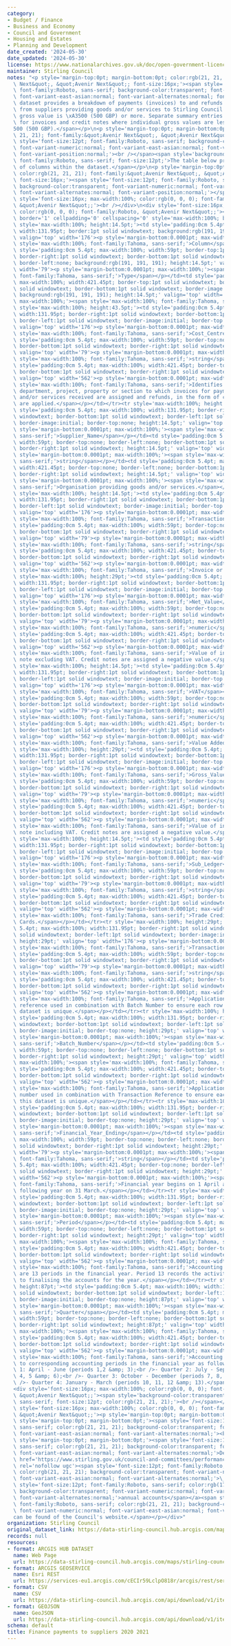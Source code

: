 ```yaml
---
category:
- Budget / Finance
- Business and Economy
- Council and Government
- Housing and Estates
- Planning and Development
date_created: '2024-05-30'
date_updated: '2024-05-30'
license: https://www.nationalarchives.gov.uk/doc/open-government-licence/version/3/
maintainer: Stirling Council
notes: "<p style='margin-top:0pt; margin-bottom:0pt; color:rgb(21, 21, 21); font-family:&quot;Avenir\
  \ Next&quot;, &quot;Avenir Next&quot;; font-size:16px;'><span style='font-size:12pt;\
  \ font-family:Roboto, sans-serif; background-color:transparent; font-variant-numeric:normal;\
  \ font-variant-east-asian:normal; font-variant-alternates:normal; font-variant-position:normal;'>This\
  \ dataset provides a breakdown of payments (invoices) to and refunds (credit notes)\
  \ from suppliers providing goods and/or services to Stirling Council where the individual\
  \ gross value is \xA3500 (500 GBP) or more. Separate summary entries are included\
  \ for invoices and credit notes where individual gross values are less than \xA3\
  500 (500 GBP).</span></p>\n<p style='margin-top:0pt; margin-bottom:0pt; color:rgb(21,\
  \ 21, 21); font-family:&quot;Avenir Next&quot;, &quot;Avenir Next&quot;; font-size:16px;'><span\
  \ style='font-size:12pt; font-family:Roboto, sans-serif; background-color:transparent;\
  \ font-variant-numeric:normal; font-variant-east-asian:normal; font-variant-alternates:normal;\
  \ font-variant-position:normal;'><br /></span><span style='background-color:transparent;\
  \ font-family:Roboto, sans-serif; font-size:12pt;'>The table below provides a description\
  \ of columns within the dataset.</span></p>\n<p style='margin-top:0pt; margin-bottom:0pt;\
  \ color:rgb(21, 21, 21); font-family:&quot;Avenir Next&quot;, &quot;Avenir Next&quot;;\
  \ font-size:16px;'><span style='font-size:12pt; font-family:Roboto, sans-serif;\
  \ background-color:transparent; font-variant-numeric:normal; font-variant-east-asian:normal;\
  \ font-variant-alternates:normal; font-variant-position:normal;'></span></p>\n<div\
  \ style='font-size:16px; max-width:100%; color:rgb(0, 0, 0); font-family:Roboto,\
  \ &quot;Avenir Next&quot;;'><br /></div>\n<div style='font-size:16px; max-width:100%;\
  \ color:rgb(0, 0, 0); font-family:Roboto, &quot;Avenir Next&quot;;'><div style='max-width:100%;'><table\
  \ border='1' cellpadding='0' cellspacing='0' style='max-width:100%; border:none;'><tbody><tr\
  \ style='max-width:100%; height:14.5pt;'><td style='padding:0cm 5.4pt; max-width:100%;\
  \ width:131.95pt; border:1pt solid windowtext; background:rgb(191, 191, 191); height:14.5pt;'\
  \ valign='top' width='176'><p style='margin-bottom:0.0001pt; max-width:100%;'><span\
  \ style='max-width:100%; font-family:Tahoma, sans-serif;'>Column</span></p></td><td\
  \ style='padding:0cm 5.4pt; max-width:100%; width:59pt; border-top:1pt solid windowtext;\
  \ border-right:1pt solid windowtext; border-bottom:1pt solid windowtext; border-image:initial;\
  \ border-left:none; background:rgb(191, 191, 191); height:14.5pt;' valign='top'\
  \ width='79'><p style='margin-bottom:0.0001pt; max-width:100%;'><span style='max-width:100%;\
  \ font-family:Tahoma, sans-serif;'>Type</span></p></td><td style='padding:0cm 5.4pt;\
  \ max-width:100%; width:421.45pt; border-top:1pt solid windowtext; border-right:1pt\
  \ solid windowtext; border-bottom:1pt solid windowtext; border-image:initial; border-left:none;\
  \ background:rgb(191, 191, 191); height:14.5pt;' valign='top' width='562'><p style='margin-bottom:0.0001pt;\
  \ max-width:100%;'><span style='max-width:100%; font-family:Tahoma, sans-serif;'>Description</span></p></td></tr><tr\
  \ style='max-width:100%; height:43.5pt;'><td style='padding:0cm 5.4pt; max-width:100%;\
  \ width:131.95pt; border-right:1pt solid windowtext; border-bottom:1pt solid windowtext;\
  \ border-left:1pt solid windowtext; border-image:initial; border-top:none; height:43.5pt;'\
  \ valign='top' width='176'><p style='margin-bottom:0.0001pt; max-width:100%;'><span\
  \ style='max-width:100%; font-family:Tahoma, sans-serif;'>Cost_Centre_Name</span></p></td><td\
  \ style='padding:0cm 5.4pt; max-width:100%; width:59pt; border-top:none; border-left:none;\
  \ border-bottom:1pt solid windowtext; border-right:1pt solid windowtext; height:43.5pt;'\
  \ valign='top' width='79'><p style='margin-bottom:0.0001pt; max-width:100%;'><span\
  \ style='max-width:100%; font-family:Tahoma, sans-serif;'>string</span></p></td><td\
  \ style='padding:0cm 5.4pt; max-width:100%; width:421.45pt; border-top:none; border-left:none;\
  \ border-bottom:1pt solid windowtext; border-right:1pt solid windowtext; height:43.5pt;'\
  \ valign='top' width='562'><p style='margin-bottom:0.0001pt; max-width:100%;'><span\
  \ style='max-width:100%; font-family:Tahoma, sans-serif;'>Identifies the activity,\
  \ department, project, property or section to which invoices for payment of goods\
  \ and/or services received are assigned and refunds, in the form of credit notes,\
  \ are applied.</span></p></td></tr><tr style='max-width:100%; height:14.5pt;'><td\
  \ style='padding:0cm 5.4pt; max-width:100%; width:131.95pt; border-right:1pt solid\
  \ windowtext; border-bottom:1pt solid windowtext; border-left:1pt solid windowtext;\
  \ border-image:initial; border-top:none; height:14.5pt;' valign='top' width='176'><p\
  \ style='margin-bottom:0.0001pt; max-width:100%;'><span style='max-width:100%; font-family:Tahoma,\
  \ sans-serif;'>Supplier_Name</span></p></td><td style='padding:0cm 5.4pt; max-width:100%;\
  \ width:59pt; border-top:none; border-left:none; border-bottom:1pt solid windowtext;\
  \ border-right:1pt solid windowtext; height:14.5pt;' valign='top' width='79'><p\
  \ style='margin-bottom:0.0001pt; max-width:100%;'><span style='max-width:100%; font-family:Tahoma,\
  \ sans-serif;'>string</span></p></td><td style='padding:0cm 5.4pt; max-width:100%;\
  \ width:421.45pt; border-top:none; border-left:none; border-bottom:1pt solid windowtext;\
  \ border-right:1pt solid windowtext; height:14.5pt;' valign='top' width='562'><p\
  \ style='margin-bottom:0.0001pt; max-width:100%;'><span style='max-width:100%; font-family:Tahoma,\
  \ sans-serif;'>Organisation providing goods and/or services.</span></p></td></tr><tr\
  \ style='max-width:100%; height:14.5pt;'><td style='padding:0cm 5.4pt; max-width:100%;\
  \ width:131.95pt; border-right:1pt solid windowtext; border-bottom:1pt solid windowtext;\
  \ border-left:1pt solid windowtext; border-image:initial; border-top:none; height:14.5pt;'\
  \ valign='top' width='176'><p style='margin-bottom:0.0001pt; max-width:100%;'><span\
  \ style='max-width:100%; font-family:Tahoma, sans-serif;'>Transaction_Type</span></p></td><td\
  \ style='padding:0cm 5.4pt; max-width:100%; width:59pt; border-top:none; border-left:none;\
  \ border-bottom:1pt solid windowtext; border-right:1pt solid windowtext; height:14.5pt;'\
  \ valign='top' width='79'><p style='margin-bottom:0.0001pt; max-width:100%;'><span\
  \ style='max-width:100%; font-family:Tahoma, sans-serif;'>string</span></p></td><td\
  \ style='padding:0cm 5.4pt; max-width:100%; width:421.45pt; border-top:none; border-left:none;\
  \ border-bottom:1pt solid windowtext; border-right:1pt solid windowtext; height:14.5pt;'\
  \ valign='top' width='562'><p style='margin-bottom:0.0001pt; max-width:100%;'><span\
  \ style='max-width:100%; font-family:Tahoma, sans-serif;'>Invoice or Credit Note.</span></p></td></tr><tr\
  \ style='max-width:100%; height:29pt;'><td style='padding:0cm 5.4pt; max-width:100%;\
  \ width:131.95pt; border-right:1pt solid windowtext; border-bottom:1pt solid windowtext;\
  \ border-left:1pt solid windowtext; border-image:initial; border-top:none; height:29pt;'\
  \ valign='top' width='176'><p style='margin-bottom:0.0001pt; max-width:100%;'><span\
  \ style='max-width:100%; font-family:Tahoma, sans-serif;'>Net_Value</span></p></td><td\
  \ style='padding:0cm 5.4pt; max-width:100%; width:59pt; border-top:none; border-left:none;\
  \ border-bottom:1pt solid windowtext; border-right:1pt solid windowtext; height:29pt;'\
  \ valign='top' width='79'><p style='margin-bottom:0.0001pt; max-width:100%;'><span\
  \ style='max-width:100%; font-family:Tahoma, sans-serif;'>numeric</span></p></td><td\
  \ style='padding:0cm 5.4pt; max-width:100%; width:421.45pt; border-top:none; border-left:none;\
  \ border-bottom:1pt solid windowtext; border-right:1pt solid windowtext; height:29pt;'\
  \ valign='top' width='562'><p style='margin-bottom:0.0001pt; max-width:100%;'><span\
  \ style='max-width:100%; font-family:Tahoma, sans-serif;'>Value of invoice or credit\
  \ note excluding VAT. Credit notes are assigned a negative value.</span></p></td></tr><tr\
  \ style='max-width:100%; height:14.5pt;'><td style='padding:0cm 5.4pt; max-width:100%;\
  \ width:131.95pt; border-right:1pt solid windowtext; border-bottom:1pt solid windowtext;\
  \ border-left:1pt solid windowtext; border-image:initial; border-top:none; height:14.5pt;'\
  \ valign='top' width='176'><p style='margin-bottom:0.0001pt; max-width:100%;'><span\
  \ style='max-width:100%; font-family:Tahoma, sans-serif;'>VAT</span></p></td><td\
  \ style='padding:0cm 5.4pt; max-width:100%; width:59pt; border-top:none; border-left:none;\
  \ border-bottom:1pt solid windowtext; border-right:1pt solid windowtext; height:14.5pt;'\
  \ valign='top' width='79'><p style='margin-bottom:0.0001pt; max-width:100%;'><span\
  \ style='max-width:100%; font-family:Tahoma, sans-serif;'>numeric</span></p></td><td\
  \ style='padding:0cm 5.4pt; max-width:100%; width:421.45pt; border-top:none; border-left:none;\
  \ border-bottom:1pt solid windowtext; border-right:1pt solid windowtext; height:14.5pt;'\
  \ valign='top' width='562'><p style='margin-bottom:0.0001pt; max-width:100%;'><span\
  \ style='max-width:100%; font-family:Tahoma, sans-serif;'>Value Added Tax.</span></p></td></tr><tr\
  \ style='max-width:100%; height:29pt;'><td style='padding:0cm 5.4pt; max-width:100%;\
  \ width:131.95pt; border-right:1pt solid windowtext; border-bottom:1pt solid windowtext;\
  \ border-left:1pt solid windowtext; border-image:initial; border-top:none; height:29pt;'\
  \ valign='top' width='176'><p style='margin-bottom:0.0001pt; max-width:100%;'><span\
  \ style='max-width:100%; font-family:Tahoma, sans-serif;'>Gross_Value</span></p></td><td\
  \ style='padding:0cm 5.4pt; max-width:100%; width:59pt; border-top:none; border-left:none;\
  \ border-bottom:1pt solid windowtext; border-right:1pt solid windowtext; height:29pt;'\
  \ valign='top' width='79'><p style='margin-bottom:0.0001pt; max-width:100%;'><span\
  \ style='max-width:100%; font-family:Tahoma, sans-serif;'>numeric</span></p></td><td\
  \ style='padding:0cm 5.4pt; max-width:100%; width:421.45pt; border-top:none; border-left:none;\
  \ border-bottom:1pt solid windowtext; border-right:1pt solid windowtext; height:29pt;'\
  \ valign='top' width='562'><p style='margin-bottom:0.0001pt; max-width:100%;'><span\
  \ style='max-width:100%; font-family:Tahoma, sans-serif;'>Value of invoice or credit\
  \ note including VAT. Credit notes are assigned a negative value.</span></p></td></tr><tr\
  \ style='max-width:100%; height:14.5pt;'><td style='padding:0cm 5.4pt; max-width:100%;\
  \ width:131.95pt; border-right:1pt solid windowtext; border-bottom:1pt solid windowtext;\
  \ border-left:1pt solid windowtext; border-image:initial; border-top:none; height:14.5pt;'\
  \ valign='top' width='176'><p style='margin-bottom:0.0001pt; max-width:100%;'><span\
  \ style='max-width:100%; font-family:Tahoma, sans-serif;'>Sub_Ledger</span></p></td><td\
  \ style='padding:0cm 5.4pt; max-width:100%; width:59pt; border-top:none; border-left:none;\
  \ border-bottom:1pt solid windowtext; border-right:1pt solid windowtext; height:14.5pt;'\
  \ valign='top' width='79'><p style='margin-bottom:0.0001pt; max-width:100%;'><span\
  \ style='max-width:100%; font-family:Tahoma, sans-serif;'>string</span></p></td><td\
  \ style='padding:0cm 5.4pt; max-width:100%; width:421.45pt; border-top:none; border-left:none;\
  \ border-bottom:1pt solid windowtext; border-right:1pt solid windowtext; height:14.5pt;'\
  \ valign='top' width='562'><p style='margin-bottom:0.0001pt; max-width:100%;'><span\
  \ style='max-width:100%; font-family:Tahoma, sans-serif;'>Trade Creditors or Purchase\
  \ Cards.</span></p></td></tr><tr style='max-width:100%; height:29pt;'><td style='padding:0cm\
  \ 5.4pt; max-width:100%; width:131.95pt; border-right:1pt solid windowtext; border-bottom:1pt\
  \ solid windowtext; border-left:1pt solid windowtext; border-image:initial; border-top:none;\
  \ height:29pt;' valign='top' width='176'><p style='margin-bottom:0.0001pt; max-width:100%;'><span\
  \ style='max-width:100%; font-family:Tahoma, sans-serif;'>Transaction_Reference</span></p></td><td\
  \ style='padding:0cm 5.4pt; max-width:100%; width:59pt; border-top:none; border-left:none;\
  \ border-bottom:1pt solid windowtext; border-right:1pt solid windowtext; height:29pt;'\
  \ valign='top' width='79'><p style='margin-bottom:0.0001pt; max-width:100%;'><span\
  \ style='max-width:100%; font-family:Tahoma, sans-serif;'>string</span></p></td><td\
  \ style='padding:0cm 5.4pt; max-width:100%; width:421.45pt; border-top:none; border-left:none;\
  \ border-bottom:1pt solid windowtext; border-right:1pt solid windowtext; height:29pt;'\
  \ valign='top' width='562'><p style='margin-bottom:0.0001pt; max-width:100%;'><span\
  \ style='max-width:100%; font-family:Tahoma, sans-serif;'>Application generated\
  \ reference used in combination with Batch Number to ensure each row within this\
  \ dataset is unique.</span></p></td></tr><tr style='max-width:100%; height:29pt;'><td\
  \ style='padding:0cm 5.4pt; max-width:100%; width:131.95pt; border-right:1pt solid\
  \ windowtext; border-bottom:1pt solid windowtext; border-left:1pt solid windowtext;\
  \ border-image:initial; border-top:none; height:29pt;' valign='top' width='176'><p\
  \ style='margin-bottom:0.0001pt; max-width:100%;'><span style='max-width:100%; font-family:Tahoma,\
  \ sans-serif;'>Batch_Number</span></p></td><td style='padding:0cm 5.4pt; max-width:100%;\
  \ width:59pt; border-top:none; border-left:none; border-bottom:1pt solid windowtext;\
  \ border-right:1pt solid windowtext; height:29pt;' valign='top' width='79'><p style='margin-bottom:0.0001pt;\
  \ max-width:100%;'><span style='max-width:100%; font-family:Tahoma, sans-serif;'>string</span></p></td><td\
  \ style='padding:0cm 5.4pt; max-width:100%; width:421.45pt; border-top:none; border-left:none;\
  \ border-bottom:1pt solid windowtext; border-right:1pt solid windowtext; height:29pt;'\
  \ valign='top' width='562'><p style='margin-bottom:0.0001pt; max-width:100%;'><span\
  \ style='max-width:100%; font-family:Tahoma, sans-serif;'>Application generated\
  \ number used in combination with Transaction Reference to ensure each row within\
  \ this dataset is unique.</span></p></td></tr><tr style='max-width:100%; height:29pt;'><td\
  \ style='padding:0cm 5.4pt; max-width:100%; width:131.95pt; border-right:1pt solid\
  \ windowtext; border-bottom:1pt solid windowtext; border-left:1pt solid windowtext;\
  \ border-image:initial; border-top:none; height:29pt;' valign='top' width='176'><p\
  \ style='margin-bottom:0.0001pt; max-width:100%;'><span style='max-width:100%; font-family:Tahoma,\
  \ sans-serif;'>Financial_Year_Ending</span></p></td><td style='padding:0cm 5.4pt;\
  \ max-width:100%; width:59pt; border-top:none; border-left:none; border-bottom:1pt\
  \ solid windowtext; border-right:1pt solid windowtext; height:29pt;' valign='top'\
  \ width='79'><p style='margin-bottom:0.0001pt; max-width:100%;'><span style='max-width:100%;\
  \ font-family:Tahoma, sans-serif;'>string</span></p></td><td style='padding:0cm\
  \ 5.4pt; max-width:100%; width:421.45pt; border-top:none; border-left:none; border-bottom:1pt\
  \ solid windowtext; border-right:1pt solid windowtext; height:29pt;' valign='top'\
  \ width='562'><p style='margin-bottom:0.0001pt; max-width:100%;'><span style='max-width:100%;\
  \ font-family:Tahoma, sans-serif;'>Financial year begins on 1 April and ends the\
  \ following year on 31 March.</span></p></td></tr><tr style='max-width:100%; height:29pt;'><td\
  \ style='padding:0cm 5.4pt; max-width:100%; width:131.95pt; border-right:1pt solid\
  \ windowtext; border-bottom:1pt solid windowtext; border-left:1pt solid windowtext;\
  \ border-image:initial; border-top:none; height:29pt;' valign='top' width='176'><p\
  \ style='margin-bottom:0.0001pt; max-width:100%;'><span style='max-width:100%; font-family:Tahoma,\
  \ sans-serif;'>Period</span></p></td><td style='padding:0cm 5.4pt; max-width:100%;\
  \ width:59pt; border-top:none; border-left:none; border-bottom:1pt solid windowtext;\
  \ border-right:1pt solid windowtext; height:29pt;' valign='top' width='79'><p style='margin-bottom:0.0001pt;\
  \ max-width:100%;'><span style='max-width:100%; font-family:Tahoma, sans-serif;'>numeric</span></p></td><td\
  \ style='padding:0cm 5.4pt; max-width:100%; width:421.45pt; border-top:none; border-left:none;\
  \ border-bottom:1pt solid windowtext; border-right:1pt solid windowtext; height:29pt;'\
  \ valign='top' width='562'><p style='margin-bottom:0.0001pt; max-width:100%;'><span\
  \ style='max-width:100%; font-family:Tahoma, sans-serif;'>Accounting period. There\
  \ are 13 periods in the financial year. Period 13 records the activity relating\
  \ to finalising the accounts for the year.</span></p></td></tr><tr style='max-width:100%;\
  \ height:87pt;'><td style='padding:0cm 5.4pt; max-width:100%; width:131.95pt; border-right:1pt\
  \ solid windowtext; border-bottom:1pt solid windowtext; border-left:1pt solid windowtext;\
  \ border-image:initial; border-top:none; height:87pt;' valign='top' width='176'><p\
  \ style='margin-bottom:0.0001pt; max-width:100%;'><span style='max-width:100%; font-family:Tahoma,\
  \ sans-serif;'>Quarter</span></p></td><td style='padding:0cm 5.4pt; max-width:100%;\
  \ width:59pt; border-top:none; border-left:none; border-bottom:1pt solid windowtext;\
  \ border-right:1pt solid windowtext; height:87pt;' valign='top' width='79'><p style='margin-bottom:0.0001pt;\
  \ max-width:100%;'><span style='max-width:100%; font-family:Tahoma, sans-serif;'>numeric</span></p></td><td\
  \ style='padding:0cm 5.4pt; max-width:100%; width:421.45pt; border-top:none; border-left:none;\
  \ border-bottom:1pt solid windowtext; border-right:1pt solid windowtext; height:87pt;'\
  \ valign='top' width='562'><p style='margin-bottom:0.0001pt; max-width:100%;'><span\
  \ style='max-width:100%; font-family:Tahoma, sans-serif;'>Accounting quarter. Aligned\
  \ to corresponding accounting periods in the financial year as follows:<br />- Quarter\
  \ 1: April - June (periods 1,2 &amp; 3);<br />- Quarter 2: July - September (periods\
  \ 4, 5 &amp; 6);<br />- Quarter 3: October - December (periods 7, 8, &amp; 9); and,<br\
  \ />- Quarter 4: January - March (periods 10, 11, 12 &amp; 13).</span></p></td></tr></tbody></table></div></div>\n\
  <div style='font-size:16px; max-width:100%; color:rgb(0, 0, 0); font-family:Roboto,\
  \ &quot;Avenir Next&quot;;'><span style='background-color:transparent; font-family:Roboto,\
  \ sans-serif; font-size:12pt; color:rgb(21, 21, 21);'><br /></span></div>\n<div\
  \ style='font-size:16px; max-width:100%; color:rgb(0, 0, 0); font-family:Roboto,\
  \ &quot;Avenir Next&quot;;'><p style='margin-top:0pt; margin-bottom:0pt;'><br /></p><p\
  \ style='margin-top:0pt; margin-bottom:0pt;'><span style='font-size:12pt; font-family:Roboto,\
  \ sans-serif; color:rgb(21, 21, 21); background-color:transparent; font-variant-numeric:normal;\
  \ font-variant-east-asian:normal; font-variant-alternates:normal;'><br /></span></p><p\
  \ style='margin-top:0pt; margin-bottom:0pt;'><span style='font-size:12pt; font-family:Roboto,\
  \ sans-serif; color:rgb(21, 21, 21); background-color:transparent; font-variant-numeric:normal;\
  \ font-variant-east-asian:normal; font-variant-alternates:normal;'>Details of Stirling's</span><a\
  \ href='https://www.stirling.gov.uk/council-and-committees/performance-and-statistics/annual-accounts/'\
  \ rel='nofollow ugc'><span style='font-size:12pt; font-family:Roboto, sans-serif;\
  \ color:rgb(21, 21, 21); background-color:transparent; font-variant-numeric:normal;\
  \ font-variant-east-asian:normal; font-variant-alternates:normal;'>\_</span><span\
  \ style='font-size:12pt; font-family:Roboto, sans-serif; color:rgb(17, 85, 204);\
  \ background-color:transparent; font-variant-numeric:normal; font-variant-east-asian:normal;\
  \ font-variant-alternates:normal;'>annual accounts</span></a><span style='font-size:12pt;\
  \ font-family:Roboto, sans-serif; color:rgb(21, 21, 21); background-color:transparent;\
  \ font-variant-numeric:normal; font-variant-east-asian:normal; font-variant-alternates:normal;'>\_\
  can be found of the Council's website.</span></p></div>"
organization: Stirling Council
original_dataset_link: https://data-stirling-council.hub.arcgis.com/maps/stirling-council::finance-payments-to-suppliers-2020-2021
records: null
resources:
- format: ARCGIS HUB DATASET
  name: Web Page
  url: https://data-stirling-council.hub.arcgis.com/maps/stirling-council::finance-payments-to-suppliers-2020-2021
- format: ARCGIS GEOSERVICE
  name: Esri REST
  url: https://services-eu1.arcgis.com/cECIr59LclpO818r/arcgis/rest/services/finance_payments_to_suppliers_2020_2021/FeatureServer/0
- format: CSV
  name: CSV
  url: https://data-stirling-council.hub.arcgis.com/api/download/v1/items/e427ad0d852349ba8df8f44630e5591a/csv?layers=0
- format: GEOJSON
  name: GeoJSON
  url: https://data-stirling-council.hub.arcgis.com/api/download/v1/items/e427ad0d852349ba8df8f44630e5591a/geojson?layers=0
schema: default
title: Finance payments to suppliers 2020 2021
---
```

